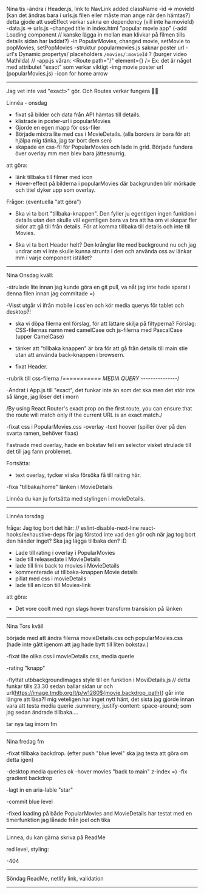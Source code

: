 Nina tis
-ändra i Header.js, link to NavLink added className
-id => movieId (kan det ändras bara i urls.js filen eller måste man ange när den hämtas?)
detta gjode att useEffect verkar sakna en dependency (vill inte ha movieId)
-data.js => urls.js
-changed title in index.html "popular movie app"
(-add Loading component // kanske lägga in mellan man klivkar på filmen tills details sidan har laddat?)
-in PopularMovies, changed movie, setMovie to popMovies, setPopMovies
-struktur popularmovies.js saknar poster url
-url's Dynamic propertys/ placeholders `/movies/:movieId` ? (burger video Mathilda)
//
-app.js
   våran: <Route path="/" element={<PopularMovies />} /> 
   Ex: <Route path="/" exact> <Popular /></Route> det är något med attributet "exact" som verkar viktigt
-img movie poster url (popularMovies.js)
-icon for home arrow

-------------------------------------------

Jag vet inte vad "exact>" gör. Och Routes verkar fungera 🤷‍♀️


Linnéa - onsdag
- fixat så bilder och data från API hämtas till details. 
- klistrade in poster-url i popularMovies
- Gjorde en egen mapp för css-filer 
- Började mixtra lite med css i MovieDetails. (alla borders är bara för att hjälpa mig tänka, jag tar bort dem sen)
- skapade en css-fil för PopularMovies och lade in grid. Började fundera över overlay mm men blev bara jättesnurrig. 

att göra:
- länk tillbaka till filmer med icon
- Hover-effect på bilderna i popularMovies där backgrunden blir mörkade och titel dyker upp som overlay.

Frågor: (eventuella "att göra")
- Ska vi ta bort "tillbaka-knappen". Den fyller ju egentlgen ingen funktion i details utan den skulle väl egentligen bara va bra att ha om vi skapar fler sidor att gå till från details. För at komma tillbaka till details och inte till Movies. 

- Ska vi ta bort Header helt? Den krånglar lite med background nu och jag undrar om vi inte skulle kunna strunta i den och använda oss av länkar mm i varje component istället? 

-------------------------------------

Nina Onsdag kväll:

-strulade lite innan jag kunde göra en git pull, va nåt jag inte hade sparat i denna filen innan jag commitade =)

-Visst utgår vi ifrån mobile i css'en och kör media querys för tablet och desktop?!

- ska vi döpa filerna enl förslag, för att lättare skilja på filtyperna?
Förslag: CSS-filernas namn med camelCase och js-filerna med PascalCase (upper CamelCase)

- tänker att "tillbaka knappen" är bra för att gå från details till main stie utan att använda back-knappen i browsern.

- fixat Header.

-rubrik till css-filerna
/*===========  MEDIA QUERY  ---------------*/

-Ändrat i App.js till "exact", det funkar inte än som det ska men det stör inte så länge, jag löser det i morn

/By using React Router's exact prop on the first route, you can ensure that the route will match only if the current URL is an exact match./

-fixat css i PopularMovies.css 
   -overlay
   -text hoover (spiller över på den svarta ramen, behöver fixas)

Fastnade med overlay, hade en bokstav fel i en selector visket strulade till det till jag fann problemet.

Fortsätta:
- <p> text overlay, tycker vi ska försöka få till raiting här.

-fixa "tillbaka/home" länken i MovieDetails

Linnéa du kan ju fortsätta med stylingen i movieDetails.

--------------------------------------------------------
Linnéa torsdag

fråga: Jag tog bort det här:  // eslint-disable-next-line react-hooks/exhaustive-deps 
för jag förstod inte vad den gör och när jag tog bort den händer inget? Ska jag lägga tillbaka den? :D 

- Lade till rating i overlay i PopularMovies
- lade till releasedate i MovieDetails
- lade till link back to movies i MovieDetails
- kommenterade ut tillbaka-knappen Movie details
- pillat med css i movieDetails
- lade till en icon till Movies-link 

att göra: 
- Det vore coolt med ngn slags hover transform transision på länken

-----------------------------
Nina Tors kväll

började med att ändra filerna movieDetails.css och popularMovies.css (hade inte gått igenom att jag hade bytt till liten bokstav.)

-fixat lite olika css i movieDetails.css, media querie

-rating "knapp"

-flyttat utbbackgroundImages style till en funktion i MoviDetails.js
// detta funkar tills 23.30 sedan ballar sidan ur och 
url(https://image.tmdb.org/t/p/w1280${movie.backdrop_path}) går inte längre att läsa?!
mig veteligen har inget nytt hänt, det sista jag gjorde innan vara att testa 
media querie .summery, justify-content: space-around; som jag sedan ändrade tillbaka....

tar nya tag imorn fm

-----------------------------------
Nina fredag fm

-fixat tillbaka backdrop. (efter push "blue level" ska jag testa att göra om detta igen)

-desktop media queries ok
-hover movies "back to main" z-index =)
-fix gradient backdrop

-lagt in en aria-lable "star"

-commit blue level

-fixed loading på både PopularMovies and MovieDetails
har testat med en timerfunktion jag lånade från joel och tika

-----------------------------

Linnea, du kan gärna skriva på ReadMe

red level, styling:

-404

-----------------------------------
Söndag   ReadMe, netlify link, validation

-----------------------------------





